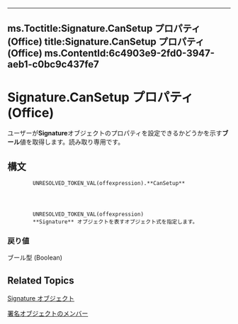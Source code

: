

---
ms.Toctitle:Signature.CanSetup プロパティ (Office)
title:Signature.CanSetup プロパティ (Office)
ms.ContentId:6c4903e9-2fd0-3947-aeb1-c0bc9c437fe7
---
# Signature.CanSetup プロパティ (Office)




ユーザーが**Signature**オブジェクトのプロパティを設定できるかどうかを示す**ブール**値を取得します。読み取り専用です。

## 構文

            UNRESOLVED_TOKEN_VAL(offexpression).**CanSetup**




            UNRESOLVED_TOKEN_VAL(offexpression)
            **Signature** オブジェクトを表すオブジェクト式を指定します。

### 戻り値
ブール型 (Boolean)





## Related Topics

[Signature オブジェクト](574d246b-95cd-e4da-081b-4540387662a0.md)

[署名オブジェクトのメンバー](1054db23-fe1c-f81f-e44b-d8c2c82ca7fa.md)




